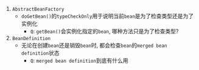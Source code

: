 1. `AbstractBeanFactory`
   - `doGetBean()`的`typeCheckOnly`用于说明当前`bean`是为了检查类型还是为了实例化
     - `Q`: `getBean()`会实例化指定的`bean`, 哪种方法只是为了检查类型?
2. `BeanDefinition`
   - 无论在创建`bean`还是销毁`bean`时, 都会检查`bean`的`merged bean definition`状态
     - `Q`: `merged bean definition`到底有什么用
